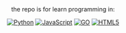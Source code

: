 
<div align="center">
the repo is for learn programming in:

[![Python](https://img.shields.io/badge/PYTHON-black?style=flat&logo=python)](https://github.com/hustavoJhon)
[![JavaScript](https://img.shields.io/badge/Javascript-black?style=flat&logo=javascript)](https://github.com/hsutavojhon) 
[![GO](https://img.shields.io/badge/Go-black?style=flat&logo=go)](https://github.com/hyupanqui) 
[![HTML5](https://img.shields.io/badge/Html5-black?style=flat&logo=html5)](https://github.com/hustavoJhon) 

</div>
